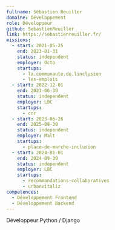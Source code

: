 ```yaml
---
fullname: Sébastien Reuiller
domaine: Développement
role: Développeur
github: SebastienReuiller
link: https://sebastienreuiller.fr/
missions:
  - start: 2021-05-25
    end: 2023-01-31
    status: independent
    employer: Octo
    startups:
      - la.communaute.de.linclusion
      - les-emplois
  - start: 2022-12-01
    end: 2023-06-30
    status: independent
    employer: LBC
    startups:
      - cnr
  - start: 2023-06-26
    end: 2025-09-30
    status: independent
    employer: Malt
    startups:
      - place-de-marche-inclusion
  - start: 2024-01-01
    end: 2024-09-30
    status: independent
    employer: LBC
    startups:
      - recommandations-collaboratives
      - urbanvitaliz
competences:
  - Développement Frontend
  - Développement Backend
---
```

Développeur Python / Django

